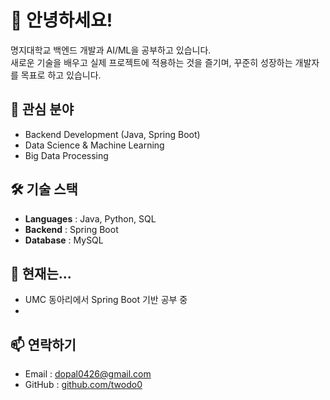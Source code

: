 # 👋 안녕하세요!

명지대학교 백엔드 개발과 AI/ML을 공부하고 있습니다.  
새로운 기술을 배우고 실제 프로젝트에 적용하는 것을 즐기며, 꾸준히 성장하는 개발자를 목표로 하고 있습니다.

## 🚀 관심 분야
- Backend Development (Java, Spring Boot)
- Data Science & Machine Learning
- Big Data Processing

## 🛠 기술 스택
- **Languages** : Java, Python, SQL
- **Backend** : Spring Boot
- **Database** : MySQL

## 🌱 현재는...
- UMC 동아리에서 Spring Boot 기반 공부 중
- 
## 📫 연락하기
- Email : dopal0426@gmail.com
- GitHub : [github.com/twodo0](https://github.com/twodo0)
